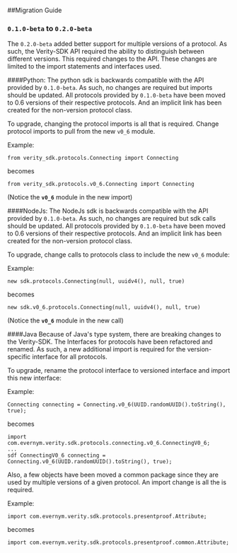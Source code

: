 ##Migration Guide 

### `0.1.0-beta` to `0.2.0-beta`
The `0.2.0-beta` added better support for multiple versions of a protocol. As such, the Verity-SDK API required the ability to distinguish between different versions. This required changes to the API. These changes are limited to the import statements and interfaces used.
  
####Python:
The python sdk is backwards compatible with the API provided by `0.1.0-beta`. As such, no changes are required but imports should be updated. All protocols provided by `0.1.0-beta` have been moved to 0.6 versions of their respective protocols. And an implicit link has been created for the non-version protocol class.   
 
 To upgrade, changing the protocol imports is all that is required. Change protocol imports to pull from the new `v0_6` module. 
 
 Example:
 
 `from verity_sdk.protocols.Connecting import Connecting`
 
 becomes
 
 `from verity_sdk.protocols.v0_6.Connecting import Connecting`
 
 (Notice the **`v0_6`** module in the new import)
 
 ####NodeJs:
 The NodeJs sdk is backwards compatible with the API provided by `0.1.0-beta`. As such, no changes are required but sdk calls should be updated. All protocols provided by `0.1.0-beta` have been moved to 0.6 versions of their respective protocols. And an implicit link has been created for the non-version protocol class.   
  
  To upgrade, change calls to protocols class to include the new `v0_6` module:
  
  Example:
  
  `new sdk.protocols.Connecting(null, uuidv4(), null, true)`
  
  becomes
  
  `new sdk.v0_6.protocols.Connecting(null, uuidv4(), null, true)`
  
  (Notice the **`v0_6`** module in the new call)
  
####Java
Because of Java's type system, there are breaking changes to the Verity-SDK. The Interfaces for protocols have been refactored and renamed. As such, a new additional import is required for the version-specific interface for all protocols.

To upgrade, rename the protocol interface to versioned interface and import this new interface:

Example:
  
  ```
  Connecting connecting = Connecting.v0_6(UUID.randomUUID().toString(), true);
  ```
  
  becomes
  
  ```
import com.evernym.verity.sdk.protocols.connecting.v0_6.ConnectingV0_6; 
...
sdf ConnectingV0_6 connecting = Connecting.v0_6(UUID.randomUUID().toString(), true);
  ```

Also, a few objects have been moved a common package since they are used by multiple versions of a given protocol. An import change is all the is required.

Example:

`import com.evernym.verity.sdk.protocols.presentproof.Attribute;`

becomes

`import com.evernym.verity.sdk.protocols.presentproof.common.Attribute;`